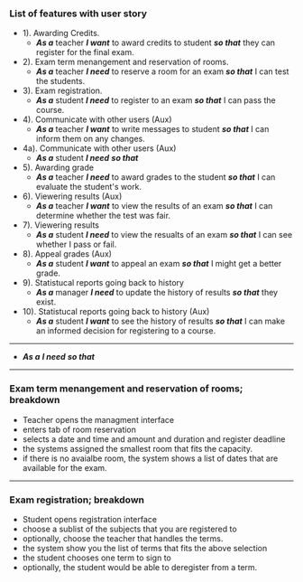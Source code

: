 ### List of features with user story

- 1). Awarding Credits.
  - ***As a*** teacher ***I want*** to award credits to student ***so that*** they can register for the final exam.
- 2). Exam term menangement and reservation of rooms.
  - ***As a*** teacher ***I need*** to reserve a room for an exam ***so that*** I can test the students.
- 3). Exam registration.
  - ***As a*** student ***I need*** to register to an exam ***so that*** I can pass the course.
- 4). Communicate with other users (Aux)
  - ***As a*** teacher ***I want*** to write messages to student ***so that*** I can inform them on any changes.
- 4a). Communicate with other users (Aux)
  - ***As a*** student ***I need***  ***so that***
- 5). Awarding grade
  - ***As a*** teacher ***I need*** to award grades to the student ***so that*** I can evaluate the student's work.
- 6). Viewering results (Aux)
  - ***As a*** teacher ***I want*** to view the results of an exam ***so that*** I can determine whether the test was fair.
- 7). Viewering results
  - ***As a*** student ***I need*** to view the resualts of an exam ***so that*** I can see whether I pass or fail. 
- 8). Appeal grades (Aux)
  - ***As a*** student ***I want*** to appeal an exam ***so that*** I might get a better grade.
- 9). Statistucal reports going back to history
  - ***As a*** manager ***I need*** to update the history of results ***so that*** they exist.
- 10). Statistucal reports going back to history (Aux)
  - ***As a*** student ***I want*** to see the history of results ***so that*** I can make an informed decision for registering to a course.

---
  - ***As a***  ***I need***  ***so that***

---

### Exam term menangement and reservation of rooms; breakdown
- Teacher opens the managment interface
- enters tab of room reservation
- selects a date and time and amount and duration and register deadline
- the systems assigned the smallest room that fits the capacity.
- if there is no avaialbe room, the system shows a list of dates that are available for the exam.

---

### Exam registration; breakdown
- Student opens registration interface
- choose a sublist of the subjects that you are registered to
- optionally, choose the teacher that handles the terms.
- the system show you the list of terms that fits the above selection
- the student chooses one term to sign to
- optionally, the student would be able to deregister from a term.

  
